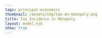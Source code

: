 ```yaml
---
tags: principal-economics
thumbnail: /assets/img/tax-on-monopoly.png
title: Tax Incidence in Monopoly
layout: model.njk
show: true
---
```

<script defer>
const myCalculator = new EconVision();

//setupgraph
myCalculator.setGraphs({'engine':'desmos','idDiv':'TaxIncidenceInMonopoly','height':'650px','width':'100','left':'-25','right':'150','bottom':'-15','top':'100','copy':true,'expressions':false,'zoomFit':true,'showXAxis':true,'showYAxis':true,'xAxisLabel':'Q(units)       ','yAxisLabel':'P($)'});

//inverse demand function
myCalculator.addFuncInput({'idDiv':'PFunction','title':'Price Function for the firm','func':'f_P(Q)','latex':'60-Q','constraint':"\\left\\{Q\\ge0\\right\\}",'color':'#3fc660','listGraphs':[0]});

//MC-inverse supply
myCalculator.addFuncInput({'idDiv':'MCFunction','title':'Marginal Cost Function for the firm','func':'f_{mc}(Q)','latex':"\\frac{Q}{2}",'constraint':"\\left\\{Q\\ge0\\right\\}",'color':'#b80a0a','listGraphs':[0]});


//calc MR
myCalculator.addExpression({'idDiv':'MRFunction','latex':"f_{mr}\\left(Q\\right)=f_{P}(0)+f_{P}'(Q)\\cdot2\\cdot Q",'color':'#3fc660','lineStyle':Desmos.Styles.DASHED,'lineWidth': 1.5,'listGraphs':[0]});

//slider tax on demand
myCalculator.addSliderInput({'idDiv':'taxSliderOnDemand','title':'Tax the Demand','latex':'t_d','min':'0','max':"f_P\\left(0\\right)",'step':'0.01','defaultValue':'0','listGraphs':[0]});

//newdemand with tax
myCalculator.addExpression({'idDiv':'newDemandFunctionwTax','latex':"f_{ptd}\\left(Q\\right)=f_{P}\\left(Q\\right)-t_{d}",'color':'#5452ff', 'listGraphs':[0]});
//mrafter tax
myCalculator.addExpression({'idDiv':'MRwTFunction','latex':"f_{mrt}\\left(Q\\right)=f_{ptd}\\left(0\\right)+f_{ptd}'\\left(Q\\right)\\cdot2\\cdot Q",'color':'#5452ff','lineStyle':Desmos.Styles.DASHED,'lineWidth': 1.5,'listGraphs':[0]});

//zero eq
myCalculator.addExpression({'idDiv':'findQeqfor0','latex':"f_{P}\\left(Q_{0}\\right)\\sim f_{mc}(Q_{0})",'listGraphs':[0]});
myCalculator.addExpression({'idDiv':'findPeqfor0','latex':"P_{0}=f_{mc}(Q_{0})",'listGraphs':[0]});

//first eq
myCalculator.addExpression({'idDiv':'findQeqfor1','latex':"f_{mr}\\left(Q_{1}\\right)\\sim f_{mc}(Q_{1})",'listGraphs':[0]});
myCalculator.addExpression({'idDiv':'findPeqfor1','latex':"P_{1}=f_{mc}(Q_{1})",'listGraphs':[0]});
//price on demand
myCalculator.addExpression({'idDiv':'findPonDemand1','latex':"P_{d1}=f_{P}(Q_{1})",'listGraphs':[0]});
//dashed-vertical
myCalculator.addExpression({'idDiv':'dashedQtoDemand1','latex':"x=Q_{1}\\left\\{0<y<P_{d1}\\right\\}",'color':'#545454','lineStyle':Desmos.Styles.DASHED,'lineWidth': 1,'listGraphs':[0]});

//second eq
myCalculator.addExpression({'idDiv':'findQeqfor2','latex':"f_{mrt}\\left(Q_{2}\\right)\\sim f_{mc}(Q_{2})",'listGraphs':[0]});
myCalculator.addExpression({'idDiv':'findPeqfor2','latex':"P_{2}=f_{mc}(Q_{2})",'listGraphs':[0]});
//price on demand
myCalculator.addExpression({'idDiv':'findPonDemand2','latex':"P_{d2}=f_{P}(Q_{2})",'listGraphs':[0]});
//price on newdemand
myCalculator.addExpression({'idDiv':'findPonDemand3','latex':"P_{d3}=f_{ptd}(Q_{2})",'listGraphs':[0]});
//dashed-vertical
myCalculator.addExpression({'idDiv':'dashedQtoDemand2','latex':"x=Q_{2}\\left\\{0<y<P_{d2}\\right\\}",'color':'#545454','lineStyle':Desmos.Styles.DASHED,'lineWidth': 1,'listGraphs':[0]});

//DWL
myCalculator.addExpression({'idDiv':'filledAreaDWL','latex':"\\operatorname{polygon}\\left(\\left[\\left(Q_{0},P_{0}\\right),\\left(Q_{2},P_{2}\\right),\\left(Q_{2},P_{d2}\\right)\\right]\\right)",'color':'#b80a0a','lineWidth': 0,'listGraphs':[0]});

//CS
myCalculator.addExpression({'idDiv':'filledAreaCS','latex':"\\operatorname{polygon}\\left(\\left[\\left(0,P_{d2}\\right),\\left(0,f_{P}\\left(0\\right)\\right),\\left(Q_{2},P_{d2}\\right)\\right]\\right)",'color':'#3fc660','lineWidth': 0,'listGraphs':[0]});

//PS
myCalculator.addExpression({'idDiv':'filledAreaPS','latex':"\\operatorname{polygon}\\left(\\left[\\left(0,f_{mc}\\left(0\\right)\\right),\\left(0,P_{d3}\\right),\\left(Q_{2},P_{d3}\\right),\\left(Q_{2},P_{2}\\right)\\right]\\right)",'color':'#5452ff','lineWidth': 0,'listGraphs':[0]});

//GS
myCalculator.addExpression({'idDiv':'filledAreaGS','latex':"\\operatorname{polygon}\\left(\\left[\\left(0,P_{d3}\\right),\\left(0,P_{d2}\\right),\\left(Q_{2},P_{d2}\\right),\\left(Q_{2},P_{d3}\\right)\\right]\\right)",'color':'#e8bd45','lineWidth': 0,'listGraphs':[0]});


myCalculator.setInstructions({'title':'Price Function','content':'Please enter a price function for the firm.<br>Currently, the price function is: \\exp{PFunction}<br>Please make sure to enter a downward-sloping linear function so the calculator will work.\\theory{"How does a linear function with downward slope work?","As an example, y = -2x + 5 is an example of a downward sloping linear function, which can be represented on a graph by a straight line with a negative slope and y-intercept."}'});
myCalculator.setInstructions({'title':'Marginal Cost Function','content':'Please enter a marginal cost function for the firm. This is also the inverse supply function.<br>Currently, the marginal cost function function is: \\exp{MCFunction}<br>'});
myCalculator.setInstructions({'title':'Tax on Demand Slider','content':'Please use the slider to determine the tax impose on demand curve.<br>A change in the amount of tax imposed would result in a change in the graph, which would indicate the new tax incidence for the monopoly.'});
myCalculator.setInstructions({'title':'Economic Tax Incidence','content':'The graph will be divided into four sections: the red section represents the deadweight loss of the monopoly, the green section represents the consumer surplus, the blue section represents the producer surplus, and the orange section represents the government surplus.<br>\\theory{"Why do we get deadweight loss even with zero tax?","Even when no tax is imposed, there is still deadweight loss in monopoly because the price is determined by the point where marginal revenue equals marginal cost (MR=MC)."}'});


myCalculator.setCreators({'title':'Developer','name':'Radi','school':'GS’23'});

myCalculator.setScriptPackage({'replaceExp':true,'replaceLatex':true,'replaceTip':true,'replaceTheory':true,'refresh':true});
</script>